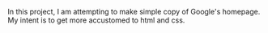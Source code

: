 In this project, I am attempting to make simple copy of Google's homepage. My intent is to get more accustomed to html and css. 